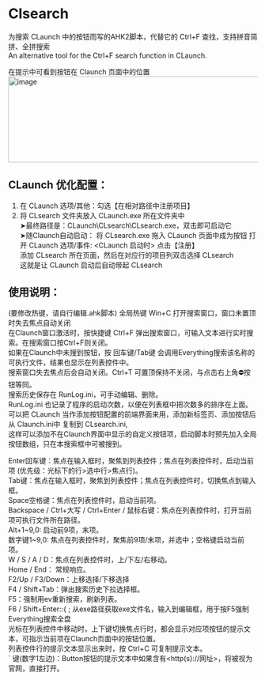 # Clsearch
为搜索 CLaunch 中的按钮而写的AHK2脚本，代替它的 Ctrl+F 查找，支持拼音简拼、全拼搜索  
An alternative tool for the Ctrl+F search function in CLaunch.

在提示中可看到按钮在 Claunch 页面中的位置
<img width="714" height="174" alt="image" src="https://github.com/user-attachments/assets/6f74eb05-f595-4bf8-b8e0-3d250b9cfe82" />


## CLaunch 优化配置：
1. 在 CLaunch 选项/其他：勾选【在相对路径中注册项目】
2. 将 CLsearch 文件夹放入 CLaunch.exe 所在文件夹中  
   ➤最终路径是：CLaunch\CLsearch\CLsearch.exe，双击即可启动它  
   ➤随Claunch自动启动：
	将 CLsearch.exe 拖入 CLaunch 页面中成为按钮
	打开 CLaunch 选项/事件: <CLaunch 启动时> 点击【注册】  
	添加 CLsearch 所在页面，然后在对应行的项目列双击选择 CLsearch  
	这就是让 CLaunch 启动后自动带起 CLsearch

## 使用说明：
(要修改热键，请自行编辑.ahk脚本)
全局热键 Win+C 打开搜索窗口，窗口未置顶时失去焦点自动关闭  
在Claunch窗口激活时，按快捷键 Ctrl+F 弹出搜索窗口，可输入文本进行实时搜索。在搜索窗口按Ctrl+F则关闭。  
如果在Claunch中未搜到按钮，按 回车键/Tab键 会调用Everything搜索该名称的可执行文件，结果也显示在列表控件中。  
搜索窗口失去焦点后会自动关闭。Ctrl+T 可置顶保持不关闭，与点击右上角⛔按钮等同。  
搜索历史保存在 RunLog.ini，可手动编辑、删除。  
RunLog.ini 也记录了程序的启动次数，以便在列表框中把次数多的排序在上面。  
可以把 CLaunch 当作添加按钮配置的前端界面来用，添加新标签页、添加按钮后 从 Claunch.ini中 复制到 CLsearch.ini,   
这样可以添加不在Claunch界面中显示的自定义按钮项，启动脚本时预先加入全局按钮数组，只在本搜索框中可被搜到。  

Enter回车键：焦点在输入框时，聚焦到列表控件；焦点在列表控件时，启动当前项 (优先级：光标下的行>选中行>焦点行)。  
Tab键：焦点在输入框时，聚焦到列表控件；焦点在列表控件时，切换焦点到输入框。  
Space空格键：焦点在列表控件时，启动当前项。  
Backspace / Ctrl+大写 / Ctrl+Enter / 鼠标右键：焦点在列表控件时，打开当前项可执行文件所在路径。  
Alt+1\~9,0: 启动前9项，末项。  
数字键1\~9,0: 焦点在列表控件时，聚焦前9项/末项，并选中；空格键启动当前项。  
W / S / A / D：焦点在列表控件时，上/下左/右移动。  
Home / End： 常规响应。  
F2/Up / F3/Down：上移选择/下移选择  
F4 / Shift+Tab：弹出搜索历史下拉选择框。  
F5：强制用ev重新搜索，刷新列表。  
F6 / Shift+Enter::{ ; 从exe路径获取exe文件名，输入到编辑框，用于按F5强制Everything搜索全盘  
光标在列表控件中移动时，上下键切换焦点行时，都会显示对应项按钮的提示文本，可指示当前项在Claunch页面中的按钮位置。  
列表控件行的提示文本显示出来时，按 Ctrl+C 可复制提示文本。  
` 键(数字1左边)：Button按钮的提示文本中如果含有<http(s)://网址>，将被视为官网，直接打开。  
 
